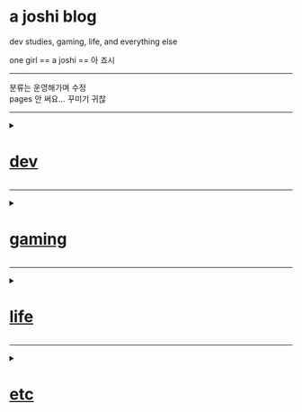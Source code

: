 # a joshi blog

dev studies, gaming, life, and everything else

one girl == a joshi == 아 죠시

---

분류는 운영해가며 수정   
pages 안 써요... 꾸미기 귀찮

--------------------------------------------------------------------------------------------------------------------------------
<!--												!@#$ dev 페이지 $#!@-->
<details> <summary>

# [dev](/dev)

</summary>


<details> <summary>

## [c](/dev/c)

</summary>

> [1. pointers and arrays](/dev/c/1.pointers_and_arrays)
> [2. ch1 ~ pointers to functions](/dev/c/2.ch1~pointers_to_functions)
> [3. ch1 leftovers](/dev/c/3.ch1_leftovers)

</details>

* [commit conventions](/dev/commit_conventions)

</details>

--------------------------------------------------------------------------------------------------------------------------------
<!--												!@#$ gaming 페이지 $#!@-->
<details> <summary>

# [gaming](/gaming)

</summary>
</details>

--------------------------------------------------------------------------------------------------------------------------------
<!--												!@#$ life 페이지 $#!@-->
<details> <summary>

# [life](/life)

</summary>

* [toBuy](/life/toBuy)

</details>

--------------------------------------------------------------------------------------------------------------------------------
<!--												!@#$ etc 페이지 $#!@-->
<details> <summary>

# [etc](/etc)

</summary>

* [이상한짤](/etc/이상한짤)  
* [맛좋은C](/etc/맛좋은C)

</details>
